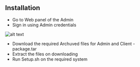 ## Installation
* Go to Web panel of the Admin
* Sign in using Admin credentials

![alt text](https://raw.githubusercontent.com/username/projectname/branch/path/to/img.png)

* Download the required Archuved files for Admin and Client - package.tar
* Extract the files on downloading
* Run Setup.sh on the required system

